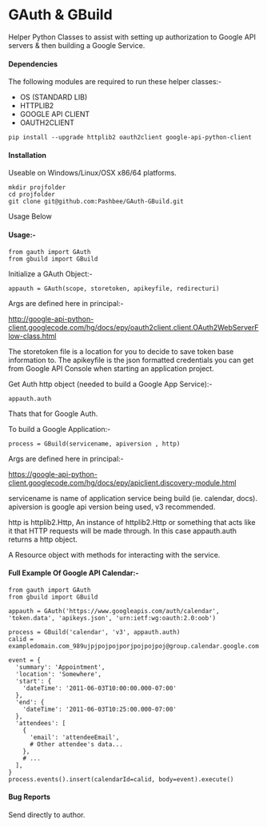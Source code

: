 # GAuth & GBuild

Helper Python Classes to assist with setting up authorization to Google API servers & then building a Google Service.

#### Dependencies

The following modules are required to run these helper classes:-

* OS (STANDARD LIB)
* HTTPLIB2
* GOOGLE API CLIENT
* OAUTH2CLIENT
```
pip install --upgrade httplib2 oauth2client google-api-python-client
```
#### Installation

Useable on Windows/Linux/OSX x86/64 platforms.

```
mkdir projfolder
cd projfolder
git clone git@github.com:Pashbee/GAuth-GBuild.git

```

Usage Below

#### Usage:-

```
from gauth import GAuth
from gbuild import GBuild
```

Initialize a GAuth Object:-
```
appauth = GAuth(scope, storetoken, apikeyfile, redirecturi)
```
Args are defined here in principal:-

http://google-api-python-client.googlecode.com/hg/docs/epy/oauth2client.client.OAuth2WebServerFlow-class.html

The storetoken file is a location for you to decide to save token base information to. The apikeyfile is the json formatted credentials you
can get from Google API Console when starting an application project.

Get Auth http object (needed to build a Google App Service):-
```
appauth.auth
```
Thats that for Google Auth.

To build a Google Application:-
```
process = GBuild(servicename, apiversion , http)
```
Args are defined here in principal:-

https://google-api-python-client.googlecode.com/hg/docs/epy/apiclient.discovery-module.html

servicename is name of application service being build (ie. calendar, docs). apiversion is google api version being used, v3 recommended.

http is httplib2.Http, An instance of httplib2.Http or something that acts like it that HTTP requests will be made through. In this case
appauth.auth returns a http object.

A Resource object with methods for interacting with the service.

#### Full Example Of Google API Calendar:-

```
from gauth import GAuth
from gbuild import GBuild

appauth = GAuth('https://www.googleapis.com/auth/calendar', 'token.data', 'apikeys.json', 'urn:ietf:wg:oauth:2.0:oob')

process = GBuild('calendar', 'v3', appauth.auth)
calid = exampledomain.com_989ujpjpojpojporjpojpojpoj@group.calendar.google.com

event = {
  'summary': 'Appointment',
  'location': 'Somewhere',
  'start': {
    'dateTime': '2011-06-03T10:00:00.000-07:00'
  },
  'end': {
    'dateTime': '2011-06-03T10:25:00.000-07:00'
  },
  'attendees': [
    {
      'email': 'attendeeEmail',
      # Other attendee's data...
    },
    # ...
  ],
}
process.events().insert(calendarId=calid, body=event).execute()

```
#### Bug Reports

Send directly to author.





